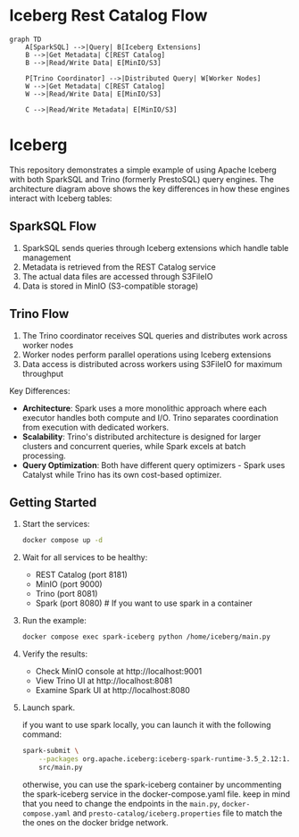 # Iceberg Rest Catalog Flow

```mermaid
graph TD
    A[SparkSQL] -->|Query| B[Iceberg Extensions]
    B -->|Get Metadata| C[REST Catalog]
    B -->|Read/Write Data| E[MinIO/S3]

    P[Trino Coordinator] -->|Distributed Query| W[Worker Nodes]
    W -->|Get Metadata| C[REST Catalog]
    W -->|Read/Write Data| E[MinIO/S3]

    C -->|Read/Write Metadata| E[MinIO/S3]
```
# Iceberg
This repository demonstrates a simple example of using Apache Iceberg with both SparkSQL and Trino (formerly PrestoSQL) query engines. The architecture diagram above shows the key differences in how these engines interact with Iceberg tables:

## SparkSQL Flow
1. SparkSQL sends queries through Iceberg extensions which handle table management
2. Metadata is retrieved from the REST Catalog service
3. The actual data files are accessed through S3FileIO
4. Data is stored in MinIO (S3-compatible storage)

## Trino Flow
1. The Trino coordinator receives SQL queries and distributes work across worker nodes
2. Worker nodes perform parallel operations using Iceberg extensions
3. Data access is distributed across workers using S3FileIO for maximum throughput

Key Differences:
- **Architecture**: Spark uses a more monolithic approach where each executor handles both compute and I/O. Trino separates coordination from execution with dedicated workers.
- **Scalability**: Trino's distributed architecture is designed for larger clusters and concurrent queries, while Spark excels at batch processing.
- **Query Optimization**: Both have different query optimizers - Spark uses Catalyst while Trino has its own cost-based optimizer.

## Getting Started

1. Start the services:
   ```bash
   docker compose up -d
   ```
2. Wait for all services to be healthy:
   - REST Catalog (port 8181)
   - MinIO (port 9000)
   - Trino (port 8081)
   - Spark (port 8080) # If you want to use spark in a container 

3. Run the example:
   ```bash
   docker compose exec spark-iceberg python /home/iceberg/main.py
   ```

4. Verify the results:
   - Check MinIO console at http://localhost:9001
   - View Trino UI at http://localhost:8081
   - Examine Spark UI at http://localhost:8080

5. Launch spark.

    if you want to use spark locally, you can launch it with the following command:
    ```bash
    spark-submit \
        --packages org.apache.iceberg:iceberg-spark-runtime-3.5_2.12:1.7.1,org.apache.iceberg:iceberg-aws-bundle:1.7.1 \
        src/main.py
    ```

    otherwise, you can use the spark-iceberg container by uncommenting the spark-iceberg service in the docker-compose.yaml file.
    keep in mind that you need to change the endpoints in the `main.py`,  `docker-compose.yaml` and `presto-catalog/iceberg.properties` file to match the the ones on the docker bridge network.
